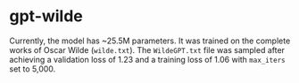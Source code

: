 # gpt-wilde

Currently, the model has ~25.5M parameters. It was trained on the complete works of Oscar Wilde (`wilde.txt`). The `WildeGPT.txt` file was sampled after achieving a validation loss of 1.23 and a training loss of 1.06 with `max_iters` set to 5,000.
